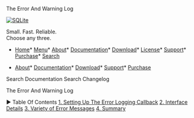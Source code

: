 




The Error And Warning Log




[![SQLite](images/sqlite370_banner.gif)](index.html)


Small. Fast. Reliable.  
Choose any three.


* [Home](index.html)* [Menu](javascript:void(0))* [About](about.html)* [Documentation](docs.html)* [Download](download.html)* [License](copyright.html)* [Support](support.html)* [Purchase](prosupport.html)* [Search](javascript:void(0))




* [About](about.html)* [Documentation](docs.html)* [Download](download.html)* [Support](support.html)* [Purchase](prosupport.html)






Search Documentation
Search Changelog










The Error And Warning Log


►
Table Of Contents
[1\. Setting Up The Error Logging Callback](#setting_up_the_error_logging_callback)
[2\. Interface Details](#interface_details)
[3\. Variety of Error Messages](#variety_of_error_messages)
[4\. Summary](#summary)




